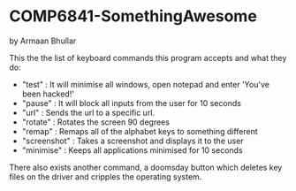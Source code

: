 # COMP6841-SomethingAwesome
by Armaan Bhullar

This the the list of keyboard commands this program accepts and what they do:

- "test" : It will minimise all windows, open notepad and enter 'You've been hacked!'
- "pause" : It will block all inputs from the user for 10 seconds
- "url" : Sends the url to a specific url.
- "rotate" : Rotates the screen 90 degrees
- "remap" : Remaps all of the alphabet keys to something different
- "screenshot" : Takes a screenshot and displays it to the user
- "minimise" : Keeps all applications minimised for 10 seconds

There also exists another command, a doomsday button which deletes key files on the driver and cripples the operating system.